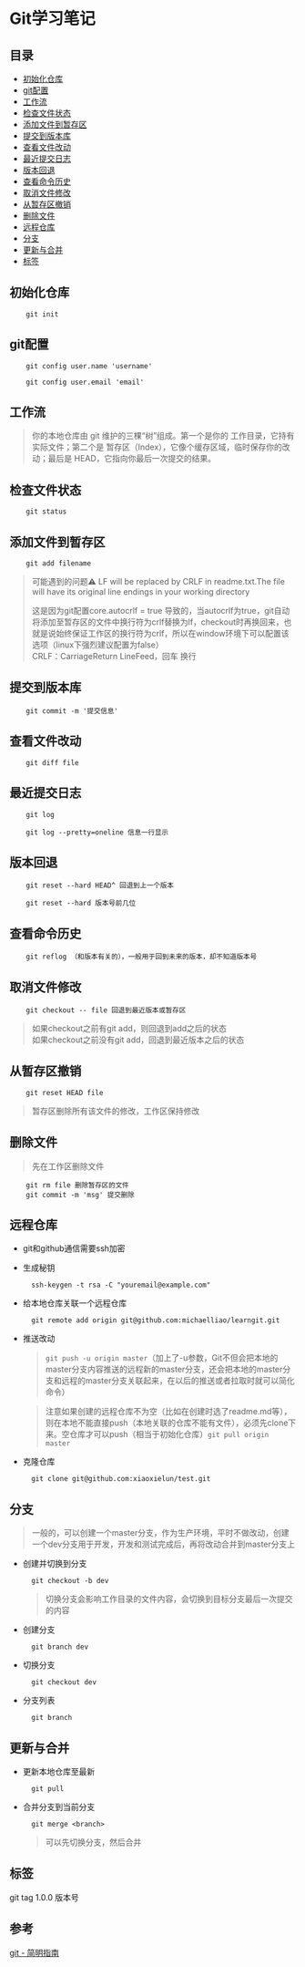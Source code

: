 Git学习笔记
===
目录
---
* [初始化仓库](#初始化仓库)  
* [git配置](#git配置)  
* [工作流](#工作流)
* [检查文件状态](#检查文件状态)  
* [添加文件到暂存区](#添加文件到暂存区)  
* [提交到版本库](#提交到版本库)  
* [查看文件改动](#查看文件改动)  
* [最近提交日志](#最近提交日志)  
* [版本回退](#版本回退)  
* [查看命令历史](#查看命令历史)  
* [取消文件修改](#取消文件修改)  
* [从暂存区撤销](#从暂存区撤销)  
* [删除文件](#删除文件)  
* [远程仓库](#远程仓库)  
* [分支](#分支)  
* [更新与合并](#更新与合并)  
* [标签](#标签)  

初始化仓库
---
        git init
git配置
---
        git config user.name 'username'
        
        git config user.email 'email'
工作流
---
>你的本地仓库由 git 维护的三棵“树”组成。第一个是你的 工作目录，它持有实际文件；第二个是 暂存区（Index），它像个缓存区域，临时保存你的改动；最后是 HEAD，它指向你最后一次提交的结果。

检查文件状态
---
        git status
添加文件到暂存区
---
        git add filename
>可能遇到的问题:warning: LF will be replaced by CRLF in readme.txt.The file will have its original line endings in your working directory
>
>这是因为git配置core.autocrlf = true 导致的，当autocrlf为true，git自动将添加至暂存区的文件中换行符为crlf替换为lf，checkout时再换回来，也就是说始终保证工作区的换行符为crlf，所以在window环境下可以配置该选项（linux下强烈建议配置为false）  
>CRLF：CarriageReturn LineFeed，回车 换行

提交到版本库
---
        git commit -m '提交信息'
查看文件改动
---
        git diff file
最近提交日志
---
        git log

        git log --pretty=oneline 信息一行显示
版本回退
---
        git reset --hard HEAD^ 回退到上一个版本

        git reset --hard 版本号前几位
查看命令历史
---
        git reflog （和版本有关的），一般用于回到未来的版本，却不知道版本号
取消文件修改
---
        git checkout -- file 回退到最近版本或暂存区  
>如果checkout之前有git add，则回退到add之后的状态  
>如果checkout之前没有git add，回退到最近版本之后的状态

从暂存区撤销
---
        git reset HEAD file
>暂存区删除所有该文件的修改，工作区保持修改

删除文件
---
>先在工作区删除文件

        git rm file 删除暂存区的文件
        git commit -m 'msg' 提交删除
远程仓库
---
* git和github通信需要ssh加密
* 生成秘钥
        
        ssh-keygen -t rsa -C "youremail@example.com"
* 给本地仓库关联一个远程仓库
        
        git remote add origin git@github.com:michaelliao/learngit.git
* 推送改动
    >`git push -u origin master`（加上了-u参数，Git不但会把本地的master分支内容推送的远程新的master分支，还会把本地的master分支和远程的master分支关联起来，在以后的推送或者拉取时就可以简化命令）
    
    >注意如果创建的远程仓库不为空（比如在创建时选了readme.md等），则在本地不能直接push（本地关联的仓库不能有文件），必须先clone下来。空仓库才可以push（相当于初始化仓库）`git pull origin master `    
* 克隆仓库
        
        git clone git@github.com:xiaoxielun/test.git

分支
---
>一般的，可以创建一个master分支，作为生产环境，平时不做改动，创建一个dev分支用于开发，开发和测试完成后，再将改动合并到master分支上

* 创建并切换到分支
        
        git checkout -b dev
    >切换分支会影响工作目录的文件内容，会切换到目标分支最后一次提交的内容
    
* 创建分支
        
        git branch dev
* 切换分支
        
        git checkout dev
* 分支列表
        
        git branch

更新与合并
---
* 更新本地仓库至最新
        
        git pull
* 合并分支到当前分支
        
        git merge <branch>
        
    >可以先切换分支，然后合并
        
标签
---
git tag 1.0.0 版本号

参考
---
[git - 简明指南](http://rogerdudler.github.io/git-guide/index.zh.html)